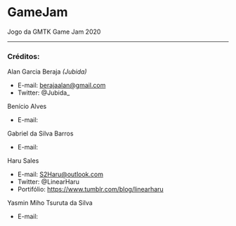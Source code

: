 # GameJam
Jogo da GMTK Game Jam 2020

-----------

### Créditos:

Alan Garcia Beraja *(Jubida)*
- E-mail: berajaalan@gmail.com
- Twitter: @Jubida_
 
Benício Alves
- E-mail: 

Gabriel da Silva Barros
- E-mail: 

Haru Sales
- E-mail: S2Haru@outlook.com
- Twitter: @LinearHaru
- Portifólio: https://www.tumblr.com/blog/linearharu

Yasmin Miho Tsuruta da Silva
- E-mail: 
